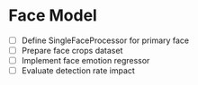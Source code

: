 # Face Model

- [ ] Define SingleFaceProcessor for primary face
- [ ] Prepare face crops dataset
- [ ] Implement face emotion regressor
- [ ] Evaluate detection rate impact
